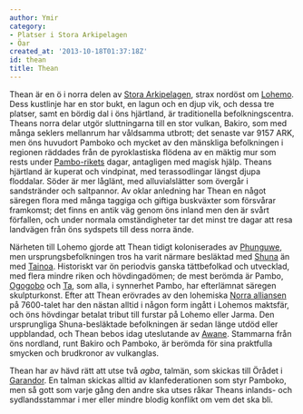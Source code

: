 ```yaml
---
author: Ymir
category:
- Platser i Stora Arkipelagen
- Öar
created_at: '2013-10-18T01:37:18Z'
id: thean
title: Thean
---
```

Thean är en ö i norra delen av [Stora Arkipelagen], strax nordöst om [Lohemo]. Dess kustlinje har en stor bukt, en lagun och en djup vik, och dessa tre platser, samt en bördig dal i öns hjärtland, är traditionella befolkningscentra. Theans norra delar utgör sluttningarna till en stor vulkan, Bakiro, som med många seklers mellanrum har våldsamma utbrott; det senaste var 9157 ARK, men öns huvudort Pamboko och mycket av den mänskliga befolkningen i regionen räddades från de pyroklastiska flödena av en mäktig mur som rests under [Pambo-rikets] dagar, antagligen med magisk hjälp. Theans hjärtland är kuperat och vindpinat, med terassodlingar längst djupa floddalar. Söder är mer låglänt, med alluvialslätter som övergår i sandstränder och saltpannor. Av oklar anledning har Thean en något säregen flora med många taggiga och giftiga buskväxter som försvårar framkomst; det finns en antik väg genom öns inland men den är svårt förfallen, och under normala omständigheter tar det minst tre dagar att resa landvägen från öns sydspets till dess norra ände.

Närheten till Lohemo gjorde att Thean tidigt koloniserades av [Phunguwe], men ursprungsbefolkningen tros ha varit närmare besläktad med [Shuna] än med [Tainoa]. Historiskt var ön periodvis ganska tättbefolkad och utvecklad, med flera mindre riken och hövdingadömen; de mest berömda är Pambo, [Ogogobo] och [Ta], som alla, i synnerhet Pambo, har efterlämnat säregen skulpturkonst. Efter att Thean erövrades av den lohemiska [Norra alliansen] på 7600-talet har den nästan alltid i någon form ingått i Lohemos maktsfär, och öns hövdingar betalat tribut till furstar på Lohemo eller Jarma. Den ursprungliga Shuna-besläktade befolkningen är sedan länge utdöd eller uppblandad, och Thean bebos idag uteslutande av [Awane]. Stammarna från öns nordland, runt Bakiro och Pamboko, är berömda för sina praktfulla smycken och brudkronor av vulkanglas.

Thean har av hävd rätt att utse två *agba*, talmän, som skickas till Örådet i [Garandor]. En talman skickas alltid av klanfederationen som styr Pamboko, men så gott som varje gång den andre ska utses råkar Theans inlands- och sydlandsstammar i mer eller mindre blodig konflikt om vem det ska bli.

  [Stora Arkipelagen]: Stora_Arkipelagen
  [Lohemo]: Lohemo
  [Pambo-rikets]: Pambo
  [Phunguwe]: Phunguwe
  [Shuna]: Shuna
  [Tainoa]: Tainoa
  [Ogogobo]: Ogogobo
  [Ta]: Ta
  [Norra alliansen]: Norra_alliansen
  [Awane]: Awane
  [Garandor]: Garandor